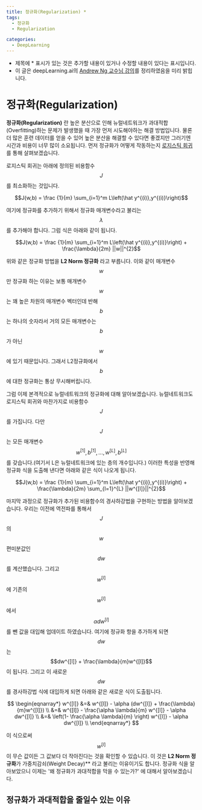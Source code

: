 ```yaml
---
title: 정규화(Regularization) *
tags:
  - 정규화
  - Regularization

categories:
  - DeepLearning
---
```


- 제목에 * 표시가 있는 것은 추가할 내용이 있거나 수정할 내용이 있다는 표시입니다.
- 이 글은 deepLearning.ai의 <a href="https://www.deeplearning.ai/">Andrew Ng 교수님 강의</a>를 정리하였음을 미리 밝힙니다.

# 정규화(Regularization)

**정규화(Regularization)** 란 높은 분산으로 인해 뉴럴네트워크가 과대적합(Overfitting)하는 문제가 발생했을 때 가장 먼저 시도해야하는 해결 방법입니다. 물론 더 많은 훈련 데이터를 얻을 수 있어 높은 분산을 해결할 수 있다면 좋겠지만 그러기엔 시간과 비용이 너무 많이 소요됩니다. 먼저 정규화가 어떻게 작동하는지 <a href="https://hansololee.github.io/machinelearning/logistic_regression/">로지스틱 회귀</a>를 통해 살펴보겠습니다.

로지스틱 회귀는 아래에 정의된 비용함수 $$J$$를 최소화하는 것입니다.

$$J(w,b) = \frac {1}{m} \sum_{i=1}^m L\left(\hat y^{(i)},y^{(i)}\right)$$

여기에 정규화를 추가하기 위해서 정규화 매개변수라고 불리는 $$\lambda$$를 추가해야 합니다. 그럼 식은 아래와 같이 됩니다.

$$J(w,b) = \frac {1}{m} \sum_{i=1}^m L\left(\hat y^{(i)},y^{(i)}\right) + \frac{\lambda}{2m} ||w||^{2}$$

위와 같은 정규화 방법을 **L2 Norm 정규화** 라고 부릅니다. 이와 같이 매개변수 $$w$$만 정규화 하는 이유는 보통 매개변수 $$w$$는 꽤 높은 차원의 매개변수 벡터인데 반해 $$b$$는 하나의 숫자라서 거의 모든 매개변수는 $$b$$가 아닌 $$w$$에 있기 때문입니다. 그래서 L2정규화에서 $$b$$에 대한 정규화는 통상 무시해버립니다.

그럼 이제 본격적으로 뉴럴네트워크의 정규화에 대해 알아보겠습니다. 뉴럴네트워크도 로지스틱 회귀와 마찬가지로 비용함수 $$J$$를 가집니다. 다만 $$J$$는 모든 매개변수 $$w^{[1]},b^{[1]},...,w^{[L]},b^{[L]}$$를 갖습니다.(여기서 L은 뉴럴네트워크에 있는 층의 개수입니다.) 이러한 특성을 반영해 정규화 식을 도출해 낸다면 아래와 같은 식이 나오게 됩니다.

$$J(w,b) = \frac {1}{m} \sum_{i=1}^m L\left(\hat y^{(i)},y^{(i)}\right) + \frac{\lambda}{2m} \sum_{l=1}^{L} ||w^{[l]}||^{2}$$

마지막 과정으로 정규화가 추가된 비용함수의 경사하강법을 구현하는 방법을 알아보겠습니다. 우리는 이전에 역전파를 통해서 $$J$$의 $$w$$편미분값인 $$dw$$를 계산했습니다. 그리고 $$w^{[l]}$$에 기존의 $$w^{[l]}$$에서 $$\alpha dw^{[l]}$$를 뺀 값을 대입해 업데이트 하였습니다. 여기에 정규화 항을 추가하게 되면 $$dw$$는 $$dw^{[l]} + \frac{\lambda}{m}w^{[l]}$$ 이 됩니다. 그리고 이 새로운 $$dw$$를 경사하강법 식에 대입하게 되면 아래와 같은 새로운 식이 도출됩니다.

$$
\begin{eqnarray*}
w^{[l]}
&=& w^{[l]} - \alpha (dw^{[l]} + \frac{\lambda}{m}w^{[l]}) \\
&=& w^{[l]} - \frac{\alpha \lambda}{m} w^{[l]} - \alpha dw^{[l]} \\
&=&
\left(1- \frac{\alpha \lambda}{m} \right) w^{[l]} - \alpha dw^{[l]} \\
\end{eqnarray*}
$$

이 식으로써 $$w^{[l]}$$이 무슨 값이든 그 값보다 더 작아진다는 것을 확인할 수 있습니다. 이 것은 **L2 Norm 정규화**가 가중치감쇠(Weight Decay)** 라고 불리는 이유이기도 합니다. 정규화 식을 알아보았으니 이제는 '왜 정규화가 과대적합을 막을 수 있는가?' 에 대해서 알아보겠습니다.

## 정규화가 과대적합을 줄일수 있는 이유

